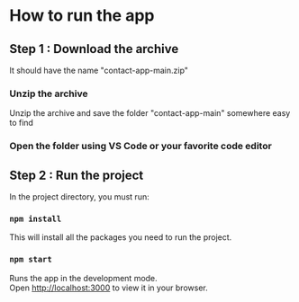 # How to run the app

## Step 1 : Download the archive 
It should have the name "contact-app-main.zip"

### Unzip the archive
Unzip the archive and save the folder "contact-app-main" somewhere easy to find

### Open the folder using VS Code or your favorite code editor

## Step 2 : Run the project

In the project directory, you must run:

### `npm install`
This will install all the packages you need to run the project.

### `npm start`
Runs the app in the development mode.\
Open [http://localhost:3000](http://localhost:3000) to view it in your browser.

